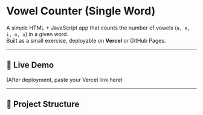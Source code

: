 # Vowel Counter (Single Word)

A simple HTML + JavaScript app that counts the number of vowels (`a, e, i, o, u`) in a given word.  
Built as a small exercise, deployable on **Vercel** or GitHub Pages.

---

## 🚀 Live Demo
(After deployment, paste your Vercel link here)

---

## 📂 Project Structure
